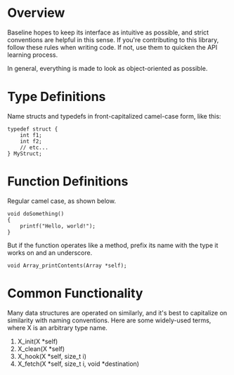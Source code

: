 # Overview
Baseline hopes to keep its interface as intuitive as possible, and strict conventions are helpful in this sense. If you're contributing to this library, follow these rules when writing code. If not, use them to quicken the API learning process.

In general, everything is made to look as object-oriented as possible.



# Type Definitions
Name structs and typedefs in front-capitalized camel-case form, like this:
```
typedef struct {
	int f1;
	int f2;
	// etc...
} MyStruct;
```



# Function Definitions
Regular camel case, as shown below.
```
void doSomething()
{
	printf("Hello, world!");
}
```

But if the function operates like a method, prefix its name with the type it works on and an underscore.
```
void Array_printContents(Array *self);
```



# Common Functionality
Many data structures are operated on similarly, and it's best to capitalize on similarity with naming conventions. Here are some widely-used terms, where X is an arbitrary type name.
1. X_init(X *self)
2. X_clean(X *self)
3. X_hook(X *self, size_t i)
4. X_fetch(X *self, size_t i, void *destination)


